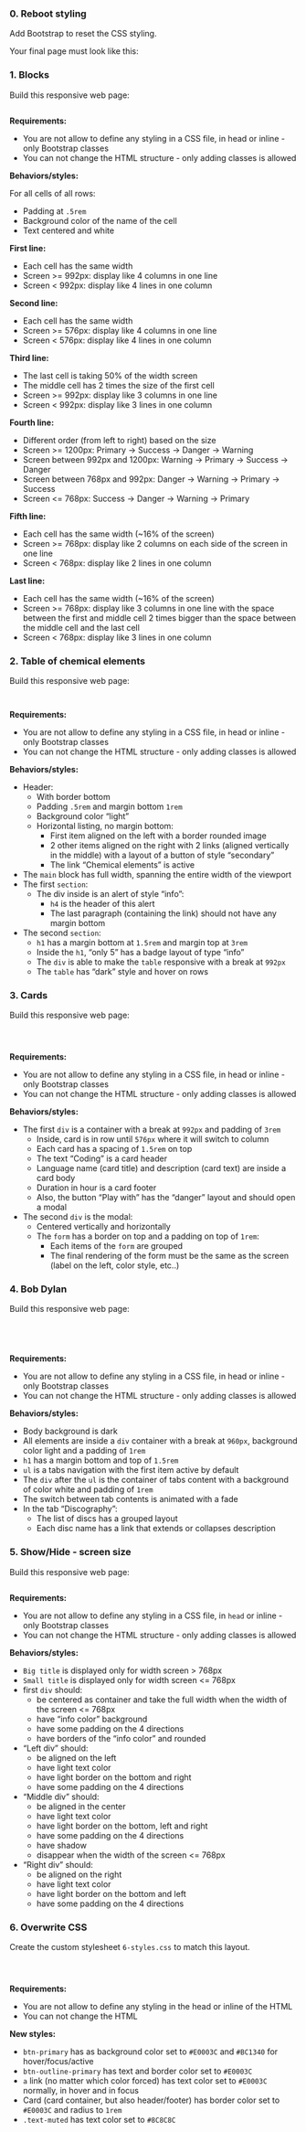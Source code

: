 <div class="panel-heading panel-heading-actions">
    <h3 class="panel-title">
      0. Reboot styling
    </h3>


<p>Add Bootstrap to reset the CSS styling.</p>

<p>Your final page must look like this:</p>


<div class="panel-heading panel-heading-actions">
    <h3 class="panel-title">
      1. Blocks
    </h3>

  <div class="panel-body">
    <span id="user_id" data-id="6138"></span>

<p>Build this responsive web page:</p>

<p><img src="https://intranet-projects-files.s3.amazonaws.com/holbertonschool-webstack/623/1-index.gif" alt="" loading='lazy' style="" /></p>

<p><strong>Requirements:</strong></p>

<ul>
<li>You are not allow to define any styling in a CSS file, in head or inline - only Bootstrap classes</li>
<li>You can not change the HTML structure - only adding classes is allowed</li>
</ul>

<p><strong>Behaviors/styles:</strong></p>

<p>For all cells of all rows:</p>

<ul>
<li>Padding at <code>.5rem</code></li>
<li>Background color of the name of the cell</li>
<li>Text centered and white</li>
</ul>

<p><strong>First line:</strong></p>

<ul>
<li>Each cell has the same width</li>
<li>Screen &gt;= 992px: display like 4 columns in one line</li>
<li>Screen &lt; 992px: display like 4 lines in one column</li>
</ul>

<p><strong>Second line:</strong></p>

<ul>
<li>Each cell has the same width</li>
<li>Screen &gt;= 576px: display like 4 columns in one line</li>
<li>Screen &lt; 576px: display like 4 lines in one column</li>
</ul>

<p><strong>Third line:</strong></p>

<ul>
<li>The last cell is taking 50% of the width screen</li>
<li>The middle cell has 2 times the size of the first cell</li>
<li>Screen &gt;= 992px: display like 3 columns in one line</li>
<li>Screen &lt; 992px: display like 3 lines in one column</li>
</ul>

<p><strong>Fourth line:</strong></p>

<ul>
<li>Different order (from left to right) based on the size</li>
<li>Screen &gt;= 1200px: Primary -&gt; Success -&gt; Danger -&gt; Warning</li>
<li>Screen between 992px and 1200px: Warning -&gt; Primary -&gt; Success -&gt; Danger</li>
<li>Screen between 768px and 992px: Danger -&gt; Warning -&gt; Primary -&gt; Success</li>
<li>Screen &lt;= 768px: Success -&gt; Danger -&gt; Warning -&gt; Primary</li>
</ul>

<p><strong>Fifth line:</strong></p>

<ul>
<li>Each cell has the same width (~16% of the screen)</li>
<li>Screen &gt;= 768px: display like 2 columns on each side of the screen in one line</li>
<li>Screen &lt; 768px: display like 2 lines in one column</li>
</ul>

<p><strong>Last line:</strong></p>

<ul>
<li>Each cell has the same width (~16% of the screen)</li>
<li>Screen &gt;= 768px: display like 3 columns in one line with the space between the first and middle cell 2 times bigger than the space between the middle cell and the last cell</li>
<li>Screen &lt; 768px: display like 3 lines in one column</li>
</ul>

  </div>


<div class="panel-heading panel-heading-actions">
    <h3 class="panel-title">
      2. Table of chemical elements
    </h3>

<p>Build this responsive web page:</p>

<p><img src="https://s3.eu-west-3.amazonaws.com/hbtn.intranet/uploads/medias/2020/3/21d4b4b1fe964a1918f2.png?X-Amz-Algorithm=AWS4-HMAC-SHA256&X-Amz-Credential=AKIA4MYA5JM5DUTZGMZG%2F20231030%2Feu-west-3%2Fs3%2Faws4_request&X-Amz-Date=20231030T173230Z&X-Amz-Expires=86400&X-Amz-SignedHeaders=host&X-Amz-Signature=74bdb9c4c8f8cdac1952b7d5f936ccf4f6f4245c925c8cfed616488e02ca44e0" alt="" loading='lazy' style="" /></p>

<p><img src="https://intranet-projects-files.s3.amazonaws.com/holbertonschool-webstack/623/2-index.gif" alt="" loading='lazy' style="" /></p>

<p><strong>Requirements:</strong></p>

<ul>
<li>You are not allow to define any styling in a CSS file, in head or inline - only Bootstrap classes</li>
<li>You can not change the HTML structure - only adding classes is allowed</li>
</ul>

<p><strong>Behaviors/styles:</strong></p>

<ul>
<li>Header:

<ul>
<li>With border bottom</li>
<li>Padding <code>.5rem</code> and margin bottom <code>1rem</code></li>
<li>Background color &ldquo;light&rdquo;</li>
<li>Horizontal listing, no margin bottom:

<ul>
<li>First item aligned on the left with a border rounded image</li>
<li>2 other items aligned on the right with 2 links (aligned vertically in the middle) with a layout of a button of style &ldquo;secondary&rdquo; </li>
<li>The link &ldquo;Chemical elements&rdquo; is active</li>
</ul></li>
</ul></li>
<li>The <code>main</code> block has full width, spanning the entire width of the viewport</li>
<li>The first <code>section</code>:

<ul>
<li>The div inside is an alert of style &ldquo;info&rdquo;:

<ul>
<li><code>h4</code> is the header of this alert</li>
<li>The last paragraph (containing the link) should not have any margin bottom</li>
</ul></li>
</ul></li>
<li>The second <code>section</code>:

<ul>
<li><code>h1</code> has a margin bottom at <code>1.5rem</code> and margin top at <code>3rem</code></li>
<li>Inside the <code>h1</code>, &ldquo;only 5&rdquo; has a badge layout of type &ldquo;info&rdquo;</li>
<li>The <code>div</code> is able to make the <code>table</code> responsive with a break at <code>992px</code></li>
<li>The <code>table</code> has &ldquo;dark&rdquo; style and hover on rows</li>
</ul></li>
</ul>

  </div>

<div class="panel-heading panel-heading-actions">
    <h3 class="panel-title">
      3. Cards
    </h3>

<p>Build this responsive web page:</p>

<p><img src="https://s3.eu-west-3.amazonaws.com/hbtn.intranet/uploads/medias/2020/3/6e564c36491cda7c0540.png?X-Amz-Algorithm=AWS4-HMAC-SHA256&X-Amz-Credential=AKIA4MYA5JM5DUTZGMZG%2F20231030%2Feu-west-3%2Fs3%2Faws4_request&X-Amz-Date=20231030T173231Z&X-Amz-Expires=86400&X-Amz-SignedHeaders=host&X-Amz-Signature=3adb856d89f41869c3b64be735adfcefaf9aa8464fce5d49695e94269e9cc55a" alt="" loading='lazy' style="" /></p>

<p><img src="https://s3.eu-west-3.amazonaws.com/hbtn.intranet/uploads/medias/2020/3/272ce037250ea75212d5.png?X-Amz-Algorithm=AWS4-HMAC-SHA256&X-Amz-Credential=AKIA4MYA5JM5DUTZGMZG%2F20231030%2Feu-west-3%2Fs3%2Faws4_request&X-Amz-Date=20231030T173231Z&X-Amz-Expires=86400&X-Amz-SignedHeaders=host&X-Amz-Signature=5f84f7060b4d26add0697031e9500094d8bb39d4ea4237944cf99d609b64d4f0" alt="" loading='lazy' style="" /></p>

<p><img src="https://intranet-projects-files.s3.amazonaws.com/holbertonschool-webstack/623/3-index.gif" alt="" loading='lazy' style="" /></p>

<p><strong>Requirements:</strong></p>

<ul>
<li>You are not allow to define any styling in a CSS file, in head or inline - only Bootstrap classes</li>
<li>You can not change the HTML structure - only adding classes is allowed</li>
</ul>

<p><strong>Behaviors/styles:</strong></p>

<ul>
<li>The first <code>div</code> is a container with a break at <code>992px</code> and padding of <code>3rem</code>

<ul>
<li>Inside, card is in row until <code>576px</code> where it will switch to column</li>
<li>Each card has a spacing of <code>1.5rem</code> on top</li>
<li>The text &ldquo;Coding&rdquo; is a card header</li>
<li>Language name (card title) and description (card text) are inside a card body</li>
<li>Duration in hour is a card footer</li>
<li>Also, the button &ldquo;Play with&rdquo; has the &ldquo;danger&rdquo; layout and should open a modal</li>
</ul></li>
<li>The second <code>div</code> is the modal:

<ul>
<li>Centered vertically and horizontally</li>
<li>The <code>form</code> has a border on top and a padding on top of <code>1rem</code>:

<ul>
<li>Each items of the <code>form</code> are grouped</li>
<li>The final rendering of the form must be the same as the screen (label on the left, color style, etc..)</li>
</ul></li>
</ul></li>
</ul>

  </div>

<div class="panel-heading panel-heading-actions">
    <h3 class="panel-title">
      4. Bob Dylan
    </h3>
<div>

<p>Build this responsive web page:</p>

<p><img src="https://s3.eu-west-3.amazonaws.com/hbtn.intranet/uploads/medias/2020/3/335e2b7e5816adec9ab2.png?X-Amz-Algorithm=AWS4-HMAC-SHA256&X-Amz-Credential=AKIA4MYA5JM5DUTZGMZG%2F20231030%2Feu-west-3%2Fs3%2Faws4_request&X-Amz-Date=20231030T173231Z&X-Amz-Expires=86400&X-Amz-SignedHeaders=host&X-Amz-Signature=616348e68ce0d73a3f59c92f633375fb88c35a6e375328fe97c6417d284922a4" alt="" loading='lazy' style="" /></p>

<p><img src="https://s3.eu-west-3.amazonaws.com/hbtn.intranet/uploads/medias/2020/3/1e3580392c08f3040dcb.png?X-Amz-Algorithm=AWS4-HMAC-SHA256&X-Amz-Credential=AKIA4MYA5JM5DUTZGMZG%2F20231030%2Feu-west-3%2Fs3%2Faws4_request&X-Amz-Date=20231030T173231Z&X-Amz-Expires=86400&X-Amz-SignedHeaders=host&X-Amz-Signature=02efbaa1b5fefb65f5eb387a18951d1736e6b2d3e792125bd33a13d106db1eff" alt="" loading='lazy' style="" /></p>

<p><img src="https://s3.eu-west-3.amazonaws.com/hbtn.intranet/uploads/medias/2020/3/8a56729197879f6ad637.png?X-Amz-Algorithm=AWS4-HMAC-SHA256&X-Amz-Credential=AKIA4MYA5JM5DUTZGMZG%2F20231030%2Feu-west-3%2Fs3%2Faws4_request&X-Amz-Date=20231030T173231Z&X-Amz-Expires=86400&X-Amz-SignedHeaders=host&X-Amz-Signature=d245409f74f712f8fbb37b15e58c4b01c6648c58997fe031adf7d8cf2cc231eb" alt="" loading='lazy' style="" /></p>

<p><img src="https://intranet-projects-files.s3.amazonaws.com/holbertonschool-webstack/623/4-index.gif" alt="" loading='lazy' style="" /></p>

<p><strong>Requirements:</strong></p>

<ul>
<li>You are not allow to define any styling in a CSS file, in head or inline - only Bootstrap classes</li>
<li>You can not change the HTML structure - only adding classes is allowed</li>
</ul>

<p><strong>Behaviors/styles:</strong></p>

<ul>
<li>Body background is dark</li>
<li>All elements are inside a <code>div</code> container with a break at <code>960px</code>, background color light and a padding of <code>1rem</code></li>
<li><code>h1</code> has a margin bottom and top of <code>1.5rem</code></li>
<li><code>ul</code> is a tabs navigation with the first item active by default</li>
<li>The <code>div</code> after the <code>ul</code> is the container of tabs content with a background of color white and padding of <code>1rem</code></li>
<li>The switch between tab contents is animated with a fade</li>
<li>In the tab &ldquo;Discography&rdquo;:

<ul>
<li>The list of discs has a grouped layout</li>
<li>Each disc name has a link that extends or collapses description<br></li>
</ul></li>
</ul>

  </div>


  <div class="panel-heading panel-heading-actions">
    <h3 class="panel-title">
      5. Show/Hide - screen size
    </h3>
    <div>

 <p>Build this responsive web page:</p>

<p><img src="https://s3.eu-west-3.amazonaws.com/hbtn.intranet/uploads/medias/2020/3/1125166bbbfdf836f33d.gif?X-Amz-Algorithm=AWS4-HMAC-SHA256&X-Amz-Credential=AKIA4MYA5JM5DUTZGMZG%2F20231030%2Feu-west-3%2Fs3%2Faws4_request&X-Amz-Date=20231030T173231Z&X-Amz-Expires=86400&X-Amz-SignedHeaders=host&X-Amz-Signature=e2583f56b89f1375f4087b22eccdb5213c54aa859e1c208d814e92d629cefa97" alt="" loading='lazy' style="" /></p>

<p><strong>Requirements:</strong></p>

<ul>
<li>You are not allow to define any styling in a CSS file, in <code>head</code> or inline - only Bootstrap classes</li>
<li>You can not change the HTML structure - only adding classes is allowed</li>
</ul>

<p><strong>Behaviors/styles:</strong></p>

<ul>
<li><code>Big title</code> is displayed only for width screen &gt; 768px</li>
<li><code>Small title</code> is displayed only for width screen &lt;= 768px</li>
<li>first <code>div</code> should:

<ul>
<li>be centered as container and take the full width when the width of the screen &lt;= 768px</li>
<li>have &ldquo;info color&rdquo; background</li>
<li>have some padding on the 4 directions</li>
<li>have borders of the &ldquo;info color&rdquo; and rounded</li>
</ul></li>
<li>&ldquo;Left div&rdquo; should:

<ul>
<li>be aligned on the left</li>
<li>have light text color</li>
<li>have light border on the bottom and right</li>
<li>have some padding on the 4 directions</li>
</ul></li>
<li>&ldquo;Middle div&rdquo; should:

<ul>
<li>be aligned in the center</li>
<li>have light text color</li>
<li>have light border on the bottom, left and right</li>
<li>have some padding on the 4 directions</li>
<li>have shadow</li>
<li>disappear when the width of the screen &lt;= 768px</li>
</ul></li>
<li>&ldquo;Right div&rdquo; should:

<ul>
<li>be aligned on the right</li>
<li>have light text color</li>
<li>have light border on the bottom and left</li>
<li>have some padding on the 4 directions</li>
</ul></li>
</ul>

  </div>


<div class="panel-heading panel-heading-actions">
    <h3 class="panel-title">
      6. Overwrite CSS
    </h3>
<div>
<p>Create the custom stylesheet <code>6-styles.css</code> to match this layout.</p>

<p><img src="https://s3.eu-west-3.amazonaws.com/hbtn.intranet/uploads/medias/2020/3/cfec56b8c859081abbd8.png?X-Amz-Algorithm=AWS4-HMAC-SHA256&X-Amz-Credential=AKIA4MYA5JM5DUTZGMZG%2F20231030%2Feu-west-3%2Fs3%2Faws4_request&X-Amz-Date=20231030T173231Z&X-Amz-Expires=86400&X-Amz-SignedHeaders=host&X-Amz-Signature=1c3b4c17e4d18a5c8767ef90786921a32ce0ba4c0421a9622eb48e0f17168e00" alt="" loading='lazy' style="" /></p>

<p><img src="https://s3.eu-west-3.amazonaws.com/hbtn.intranet/uploads/medias/2020/3/d902ca67b96983d8792b.png?X-Amz-Algorithm=AWS4-HMAC-SHA256&X-Amz-Credential=AKIA4MYA5JM5DUTZGMZG%2F20231030%2Feu-west-3%2Fs3%2Faws4_request&X-Amz-Date=20231030T173231Z&X-Amz-Expires=86400&X-Amz-SignedHeaders=host&X-Amz-Signature=25a317f84e8a650d08e53aae62377cb232f38e52d5c0759501f0b3e093a1a170" alt="" loading='lazy' style="" /></p>

<p><img src="https://intranet-projects-files.s3.amazonaws.com/holbertonschool-webstack/623/6-index.gif" alt="" loading='lazy' style="" /></p>

<p><strong>Requirements:</strong></p>

<ul>
<li>You are not allow to define any styling in the head or inline of the HTML</li>
<li>You can not change the HTML</li>
</ul>

<p><strong>New styles:</strong></p>

<ul>
<li><code>btn-primary</code> has as background color set to <code>#E0003C</code> and <code>#BC1340</code> for hover/focus/active</li>
<li><code>btn-outline-primary</code> has text and border color set to <code>#E0003C</code></li>
<li><code>a</code> link (no matter which color forced) has text color set to <code>#E0003C</code> normally, in hover and in focus</li>
<li>Card (card container, but also header/footer) has border color set to <code>#E0003C</code> and radius to <code>1rem</code></li>
<li><code>.text-muted</code> has text color set to <code>#8C8C8C</code></li>
</ul>

  </div>
